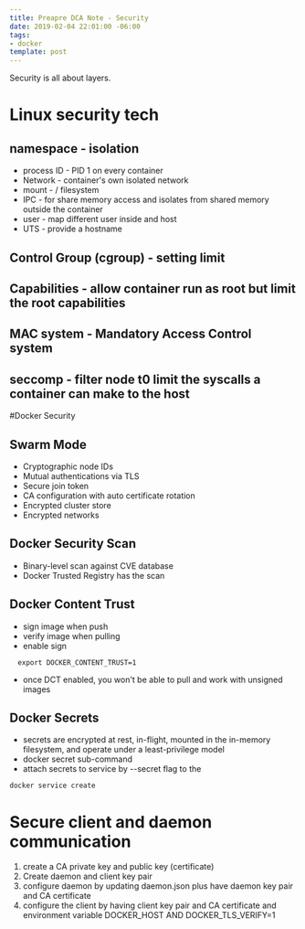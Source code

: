```yaml
---
title: Preapre DCA Note - Security
date: 2019-02-04 22:01:00 -06:00
tags:
- docker
template: post
---
```


Security is all about layers.
<!--more-->

# Linux security tech

## namespace - isolation

  * process ID - PID 1 on every container
  * Network - container's own isolated network
  * mount - / filesystem
  * IPC - for share memory access and isolates from shared memory outside the container
  * user - map different user inside and host
  * UTS - provide a hostname

## Control Group (cgroup) - setting limit

## Capabilities - allow container run as root but limit the root capabilities

## MAC system - Mandatory Access Control system

## seccomp - filter node t0 limit the syscalls a container can make to the host

#Docker Security

## Swarm Mode

  * Cryptographic node IDs
  * Mutual authentications via TLS
  * Secure join token
  * CA configuration with auto certificate rotation
  * Encrypted cluster store
  * Encrypted networks

## Docker Security Scan

  * Binary-level scan against CVE database
  * Docker Trusted Registry has the scan

## Docker Content Trust

  * sign image when push
  * verify image when pulling
  * enable sign

~~~
  export DOCKER_CONTENT_TRUST=1
~~~
  * once DCT enabled, you won't be able to pull and work with unsigned images

## Docker Secrets

 * secrets are encrypted at rest, in-flight, mounted in the in-memory filesystem, and operate under a least-privilege model
 * docker secret sub-command
 * attach secrets to service by --secret flag to the 

~~~
docker service create
~~~

# Secure client and daemon communication

1. create a CA private key and public key (certificate)
2. Create daemon and client key pair
3. configure daemon by updating daemon.json plus have daemon key pair and CA certificate 
4. configure the client by having client key pair and CA certificate and environment variable  DOCKER_HOST AND DOCKER_TLS_VERIFY=1
